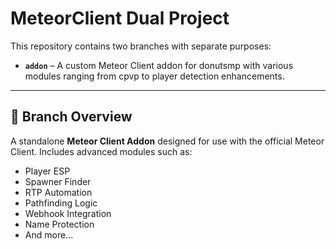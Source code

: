 # MeteorClient Dual Project

This repository contains two branches with separate purposes:

- **`addon`** – A custom Meteor Client addon for donutsmp with various modules ranging from cpvp to player detection enhancements.

---

## 📂 Branch Overview

A standalone **Meteor Client Addon** designed for use with the official Meteor Client. Includes advanced modules such as:

- Player ESP
- Spawner Finder
- RTP Automation
- Pathfinding Logic
- Webhook Integration
- Name Protection
- And more...
